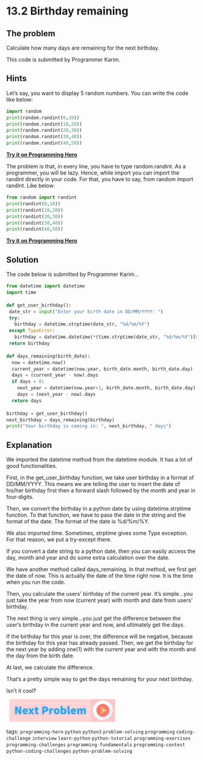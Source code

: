 # 13.2 Birthday remaining

## The problem
Calculate how many days are remaining for the next birthday.

This code is submitted by Programmer Karim.

## Hints
Let’s say, you want to display 5 random numbers. You can write the code like below:

```python
import random
print(random.randint(0,10))
print(random.randint(10,20))
print(random.randint(20,30))
print(random.randint(30,40))
print(random.randint(40,50))
```
 
**[Try it on Programming Hero](https://play.google.com/store/apps/details?id=com.learnprogramming.codecamp)**


The problem is that, in every line, you have to type random.randint. As a programmer, you will be lazy. Hence, while import you can import the randint directly in your code. For that, you have to say, from random import randint. Like below:

```python
from random import randint
print(randint(0,10))
print(randint(10,20))
print(randint(20,30))
print(randint(30,40))
print(randint(40,50))
```
 
**[Try it on Programming Hero](https://play.google.com/store/apps/details?id=com.learnprogramming.codecamp)**

## Solution
The code below is submitted by Programmer Karim...

```python
from datetime import datetime
import time
 
def get_user_birthday():
 date_str = input("Enter your birth date in DD/MM/YYYY: ")
 try:
   birthday = datetime.strptime(date_str, "%d/%m/%Y")
 except TypeError:
   birthday = datetime.datetime(*(time.strptime(date_str, "%d/%m/%Y")[0:6]))
 return birthday
 
def days_remaining(birth_date):
  now = datetime.now()
  current_year = datetime(now.year, birth_date.month, birth_date.day)
  days = (current_year - now).days
  if days < 0:
    next_year = datetime(now.year+1, birth_date.month, birth_date.day)
    days = (next_year - now).days
  return days
 
birthday = get_user_birthday()
next_birthday = days_remaining(birthday)
print("Your birthday is coming in: ", next_birthday, " days")
```

## Explanation
We imported the datetime method from the datetime module. It has a lot of good functionalities.

First, in the get_user_birthday function, we take user birthday in a format of DD/MM/YYYY. This means we are telling the user to insert the date of his/her birthday first then a forward slash followed by the month and year in four-digits. 

Then, we convert the birthday in a python date by using datetime.strptime function. To that function, we have to pass the date in the string and the format of the date. The format of the date is %d/%m/%Y. 


We also imported time. Sometimes, strptime gives some Type exception. For that reason, we put a  try-except there.


If you convert a date string to a python date, then you can easily access the day, month and year and do some extra calculation over the date. 

We have another method called days_remaining. In that method, we first get the date of now. This is actually the date of the time right now. It is the time when you run the code.

Then, you calculate the users' birthday of the current year. It’s simple...you just take the year from now (current year) with month and date from users' birthday. 

The next thing is very simple...you just get the difference between the user’s birthday in the current year and now, and ultimately get the days. 

If the birthday for this year is over, the difference will be negative, because the birthday for this year has already passed. Then, we get the birthday for the next year by adding one(1) with the current year and with the month and the day from the birth date. 

At last, we calculate the difference. 

That’s a pretty simple way to get the days remaining for your next birthday.

Isn’t it cool? 


&nbsp;
[![Next Page](../assets/next-button.png)](Calculate-age.md)
&nbsp;

tags:  `programming-hero`  `python`  `python3`  `problem-solving`  `programming`  `coding-challenge`  `interview`  `learn-python`  `python-tutorial`  `programming-exercises`  `programming-challenges`  `programming-fundamentals`  `programming-contest`  `python-coding-challenges`  `python-problem-solving`